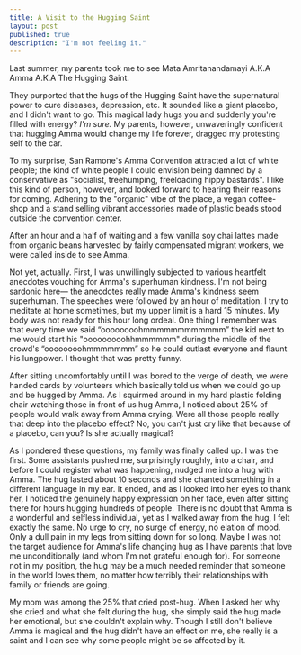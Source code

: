 ```yaml
---
title: A Visit to the Hugging Saint
layout: post
published: true
description: "I'm not feeling it."
---
```

  

Last summer, my parents took me to see Mata Amritanandamayi A.K.A Amma A.K.A The Hugging Saint.  

They purported that the hugs of the Hugging Saint have the supernatural power to cure diseases, depression, etc.  It sounded like a giant placebo, and I didn't want to go.  This magical lady hugs you and suddenly you're filled with energy?  _I'm sure._  My parents, however, unwaveringly confident that hugging Amma would change my life forever, dragged my protesting self to the car.  

To my surprise, San Ramone's Amma Convention attracted a lot of white people; the kind of white people I could envision being damned by a conservative as "socialist, treehumping, freeloading hippy bastards".  I like this kind of person, however, and looked forward to hearing their reasons for coming.  Adhering to the "organic" vibe of the place, a vegan coffee-shop and a stand selling vibrant accessories made of plastic beads stood outside the convention center.  

After an hour and a half of waiting and a few vanilla soy chai lattes made from organic beans harvested by fairly compensated migrant workers, we were called inside to see Amma.  

Not yet, actually.  First, I was unwillingly subjected to various heartfelt anecdotes vouching for Amma's superhuman kindness.  I'm not being sardonic here— the anecdotes really made Amma's kindness seem superhuman.  The speeches were followed by an hour of meditation.  I try to meditate at home sometimes, but my upper limit is a hard 15 minutes.  My body was not ready for this hour long ordeal.  One thing I remember was that every time we said “oooooooohmmmmmmmmmmmm” the kid next to me would start his "ooooooooohhmmmmmm" during the middle of the crowd's “oooooooohmmmmmmm” so he could outlast everyone and flaunt his lungpower.  I thought that was pretty funny.  

After sitting uncomfortably until I was bored to the verge of death, we were handed cards by volunteers which basically told us when we could go up and be hugged by Amma.  As I squirmed around in my hard plastic folding chair watching those in front of us hug Amma, I noticed about 25% of people would walk away from Amma crying.  Were all those people really that deep into the placebo effect?  No, you can't just cry like that because of a placebo, can you?  Is she actually magical?  

As I pondered these questions, my family was finally called up.  I was the first.  Some assistants pushed me, surprisingly roughly, into a chair, and before I could register what was happening, nudged me into a hug with Amma.  The hug lasted about 10 seconds and she chanted something in a different language in my ear.  It ended, and as I looked into her eyes to thank her, I noticed the genuinely happy expression on her face, even after sitting there for hours hugging hundreds of people.  There is no doubt that Amma is a wonderful and selfless individual, yet as I walked away from the hug, I felt exactly the same.  No urge to cry, no surge of energy, no elation of mood.  Only a dull pain in my legs from sitting down for so long.  Maybe I was not the target audience for Amma's life changing hug as I have parents that love me unconditionally (and whom I'm not grateful enough for).  For someone not in my position, the hug may be a much needed reminder that someone in the world loves them, no matter how terribly their relationships with family or friends are going. 

My mom was among the 25% that cried post-hug.  When I asked her why she cried and what she felt during the hug, she simply said the hug made her emotional, but she couldn't explain why.
Though I still don't believe Amma is magical and the hug didn't have an effect on me, she really is a saint and I can see why some people might be so affected by it.

